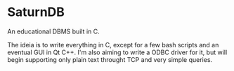 # SaturnDB
An educational DBMS built in C.

The ideia is to write everything in C, except for a few bash scripts and an eventual GUI in Qt C++.
I'm also aiming to write a ODBC driver for it, but will begin supporting only plain text throught TCP and very simple queries.
